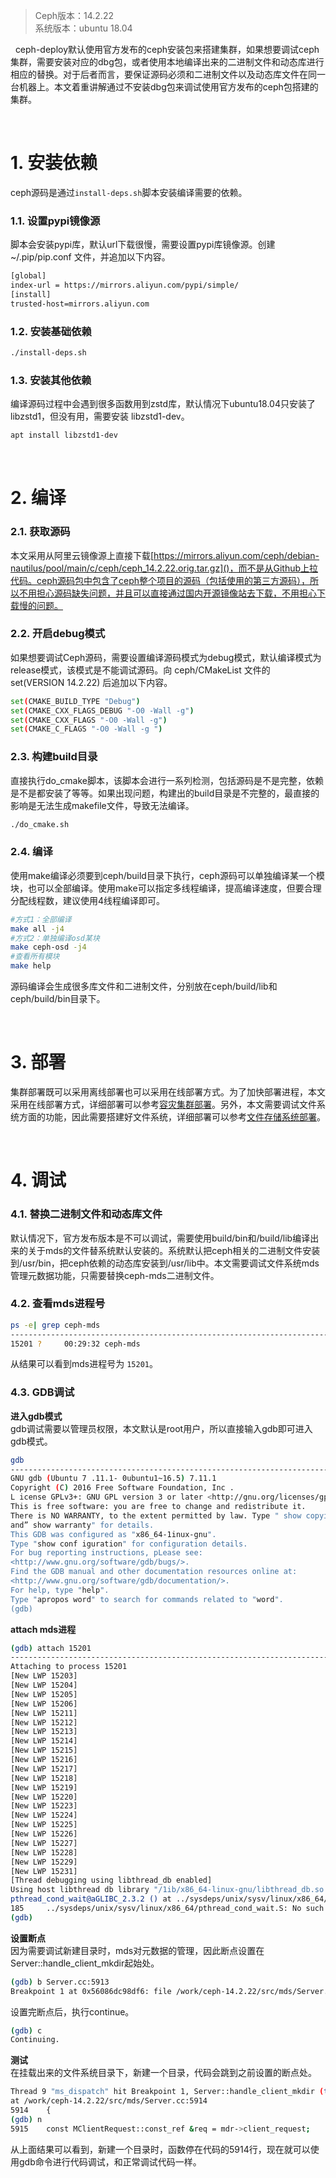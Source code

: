 > Ceph版本：14.2.22  
> 系统版本：ubuntu 18.04  

&nbsp;
ceph-deploy默认使用官方发布的ceph安装包来搭建集群，如果想要调试ceph集群，需要安装对应的dbg包，或者使用本地编译出来的二进制文件和动态库进行相应的替换。对于后者而言，要保证源码必须和二进制文件以及动态库文件在同一台机器上。本文着重讲解通过不安装dbg包来调试使用官方发布的ceph包搭建的集群。

&nbsp;
&nbsp;
# 1. 安装依赖
ceph源码是通过`install-deps.sh`脚本安装编译需要的依赖。

### 1.1. 设置pypi镜像源
脚本会安装pypi库，默认url下载很慢，需要设置pypi库镜像源。创建 ~/.pip/pip.conf 文件，并追加以下内容。
```bash
[global]
index-url = https://mirrors.aliyun.com/pypi/simple/
[install]
trusted-host=mirrors.aliyun.com
```

### 1.2. 安装基础依赖
```bash
./install-deps.sh
```

### 1.3. 安装其他依赖
编译源码过程中会遇到很多函数用到zstd库，默认情况下ubuntu18.04只安装了libzstd1，但没有用，需要安装 libzstd1-dev。
```bash
apt install libzstd1-dev
```

&nbsp;
&nbsp;
# 2. 编译
### 2.1. 获取源码
本文采用从阿里云镜像源上直接下载[https://mirrors.aliyun.com/ceph/debian-nautilus/pool/main/c/ceph/ceph_14.2.22.orig.tar.gz]()，而不是从Github上拉代码。ceph源码包中包含了ceph整个项目的源码（包括使用的第三方源码），所以不用担心源码缺失问题，并且可以直接通过国内开源镜像站去下载，不用担心下载慢的问题。

### 2.2. 开启debug模式
如果想要调试Ceph源码，需要设置编译源码模式为debug模式，默认编译模式为release模式，该模式是不能调试源码。向 ceph/CMakeList 文件的 set(VERSION 14.2.22) 后追加以下内容。
```bash
set(CMAKE_BUILD_TYPE "Debug")
set(CMAKE_CXX_FLAGS_DEBUG "-O0 -Wall -g")
set(CMAKE_CXX_FLAGS "-O0 -Wall -g")
set(CMAKE_C_FLAGS "-O0 -Wall -g ")
```

### 2.3. 构建build目录
直接执行do_cmake脚本，该脚本会进行一系列检测，包括源码是不是完整，依赖是不是都安装了等等。如果出现问题，构建出的build目录是不完整的，最直接的影响是无法生成makefile文件，导致无法编译。
```bash
./do_cmake.sh
```

### 2.4. 编译
使用make编译必须要到ceph/build目录下执行，ceph源码可以单独编译某一个模块，也可以全部编译。使用make可以指定多线程编译，提高编译速度，但要合理分配线程数，建议使用4线程编译即可。
```bash
#方式1：全部编译
make all -j4
#方式2：单独编译osd某块
make ceph-osd -j4
#查看所有模块
make help
```
源码编译会生成很多库文件和二进制文件，分别放在ceph/build/lib和ceph/build/bin目录下。

&nbsp;
&nbsp;
# 3. 部署
集群部署既可以采用离线部署也可以采用在线部署方式。为了加快部署进程，本文采用在线部署方式，详细部署可以参考[容灾集群部署](../集群部署/容灾集群部署.md)。另外，本文需要调试文件系统方面的功能，因此需要搭建好文件系统，详细部署可以参考[文件存储系统部署](../集群部署/文件存储系统部署.md)。


&nbsp;
&nbsp;
# 4. 调试
### 4.1. 替换二进制文件和动态库文件
默认情况下，官方发布版本是不可以调试，需要使用build/bin和/build/lib编译出来的关于mds的文件替系统默认安装的。系统默认把ceph相关的二进制文件安装到/usr/bin，把ceph依赖的动态库安装到/usr/lib中。本文需要调试文件系统mds管理元数据功能，只需要替换ceph-mds二进制文件。

### 4.2. 查看mds进程号
```bash
ps -e| grep ceph-mds
-----------------------------------------------------------------------------------------------------------------------
15201 ?		00:29:32 ceph-mds
```
从结果可以看到mds进程号为 `15201`。

### 4.3. GDB调试
**进入gdb模式**  
gdb调试需要以管理员权限，本文默认是root用户，所以直接输入gdb即可进入gdb模式。
```bash
gdb
-----------------------------------------------------------------------------------------------------------------------
GNU gdb (Ubuntu 7 .11.1- 0ubuntu1~16.5) 7.11.1
Copyright (C) 2016 Free Software Foundation, Inc .
L icense GPLv3+: GNU GPL version 3 or later <http://gnu.org/licenses/gpl.html>
This is free software: you are free to change and redistribute it.
There is NO WARRANTY, to the extent permitted by law. Type " show copying"
and” show warranty" for details.
This GDB was configured as "x86_64-1inux-gnu".
Type "show conf iguration" for configuration details.
For bug reporting instructions, pLease see:
<http://www.gnu.org/software/gdb/bugs/>.
Find the GDB manual and other documentation resources online at:
<http://www.gnu.org/software/gdb/documentation/>.
For help, type "help".
Type "apropos word" to search for commands related to "word".
(gdb)
```

**attach mds进程**  
```bash
(gdb) attach 15201
-----------------------------------------------------------------------------------------------------------------------
Attaching to process 15201
[New LWP 15203]
[New LWP 15204]
[New LWP 15205]
[New LWP 15206]
[New LWP 15211]
[New LWP 15212]
[New LWP 15213]
[New LWP 15214]
[New LWP 15215]
[New LWP 15216]
[New LWP 15217]
[New LWP 15218]
[New LWP 15219]
[New LWP 15220]
[New LWP 15223]
[New LWP 15224]
[New LWP 15225]
[New LWP 15226]
[New LWP 15227]
[New LWP 15228]
[New LWP 15229]
[New LWP 15231]
[Thread debugging using libthread_db enabled]
Using host libthread db library "/1ib/x86_64-linux-gnu/libthread_db.so.1" .
pthread_cond_wait@aGLIBC_2.3.2 () at ../sysdeps/unix/sysv/linux/x86_64/pthread_cond_wait.S:185
185		../sysdeps/unix/sysv/linux/x86_64/pthread_cond_wait.S: No such file or directory.
(gdb)
```

**设置断点**  
因为需要调试新建目录时，mds对元数据的管理，因此断点设置在Server::handle_client_mkdir起始处。
```bash
(gdb) b Server.cc:5913
Breakpoint 1 at 0x56086dc98df6: file /work/ceph-14.2.22/src/mds/Server.cc, line 5913.
```

设置完断点后，执行continue。
```bash
(gdb) c
Continuing.
```

**测试**  
在挂载出来的文件系统目录下，新建一个目录，代码会跳到之前设置的断点处。
```bash
Thread 9 "ms_dispatch" hit Breakpoint 1, Server::handle_client_mkdir (this=0x560870f16dc0, mdr=...)
at /work/ceph-14.2.22/src/mds/Server.cc:5914 
5914	{
(gdb) n
5915	const MClientRequest::const_ref &req = mdr->client_request;
```
从上面结果可以看到，新建一个目录时，函数停在代码的5914行，现在就可以使用gdb命令进行代码调试，和正常调试代码一样。
